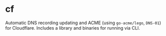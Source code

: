 # cf
Automatic DNS recording updating and ACME (using `go-acme/lego`, `DNS-01`) for Cloudflare. Includes a library and binaries for running via CLI.